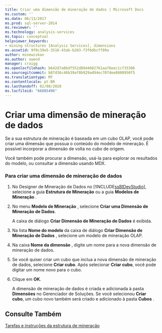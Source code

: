 ```yaml
---
title: Criar uma dimensão de mineração de dados | Microsoft Docs
ms.custom: ''
ms.date: 06/13/2017
ms.prod: sql-server-2014
ms.reviewer: ''
ms.technology: analysis-services
ms.topic: conceptual
helpviewer_keywords:
- mining structures [Analysis Services], dimensions
ms.assetid: 9f0c39e5-3516-43ab-b203-f3f6dbcff89a
author: minewiskan
ms.author: owend
manager: craigg
ms.openlocfilehash: b642d7a0bdf552d8944602761aa76eec1cf35306
ms.sourcegitcommit: b87d36c46b39af8b929ad94ec707dee8800950f5
ms.translationtype: MT
ms.contentlocale: pt-BR
ms.lasthandoff: 02/08/2020
ms.locfileid: "66085496"
---
```

# <a name="create-a-data-mining-dimension"></a>Criar uma dimensão de mineração de dados
  Se a sua estrutura de mineração é baseada em um cubo OLAP, você pode criar uma dimensão que possua o conteúdo do modelo de mineração. É possível incorporar a dimensão de volta no cubo de origem.  
  
 Você também pode procurar a dimensão, usá-la para explorar os resultados do modelo, ou consultar a dimensão usando MDX.  
  
### <a name="to-create-a-data-mining-dimension"></a>Para criar uma dimensão de mineração de dados  
  
1.  No Designer de Mineração de Dados no [!INCLUDE[ssBIDevStudio](../../includes/ssbidevstudio-md.md)], selecione a guia **Estrutura de Mineração** ou a guia **Modelos de Mineração** .  
  
2.  No menu **Modelo de Mineração** , selecione **Criar uma Dimensão de Mineração de Dados**.  
  
     A caixa de diálogo **Criar Dimensão de Mineração de Dados** é exibida.  
  
3.  Na lista **Nome do modelo** da caixa de diálogo **Criar Dimensão de Mineração de Dados** , selecione um modelo de mineração OLAP.  
  
4.  Na caixa **Nome da dimensão** , digite um nome para a nova dimensão de mineração de dados.  
  
5.  Se você quiser criar um cubo que inclua a nova dimensão de mineração de dados, selecione **Criar cubo**. Após selecionar **Criar cubo**, você pode digitar um nome novo para o cubo.  
  
6.  Clique em **OK**.  
  
     A dimensão de mineração de dados é criada e adicionada à pasta **Dimensões** no Gerenciador de Soluções. Se você selecionou **Criar cubo**, um cubo novo também será criado e adicionado à pasta **Cubos** .  
  
## <a name="see-also"></a>Consulte Também  
 [Tarefas e instruções da estrutura de mineração](mining-structure-tasks-and-how-tos.md)  
  
  
